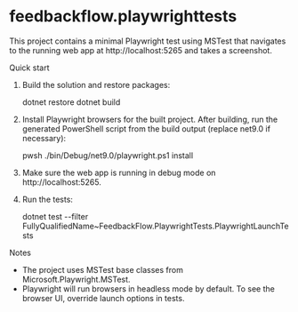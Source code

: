 # feedbackflow.playwrighttests

This project contains a minimal Playwright test using MSTest that navigates to the running web app at http://localhost:5265 and takes a screenshot.

Quick start

1. Build the solution and restore packages:

   dotnet restore
   dotnet build

2. Install Playwright browsers for the built project. After building, run the generated PowerShell script from the build output (replace net9.0 if necessary):

   pwsh ./bin/Debug/net9.0/playwright.ps1 install

3. Make sure the web app is running in debug mode on http://localhost:5265.

4. Run the tests:

   dotnet test --filter FullyQualifiedName~FeedbackFlow.PlaywrightTests.PlaywrightLaunchTests

Notes

- The project uses MSTest base classes from Microsoft.Playwright.MSTest.
- Playwright will run browsers in headless mode by default. To see the browser UI, override launch options in tests.

